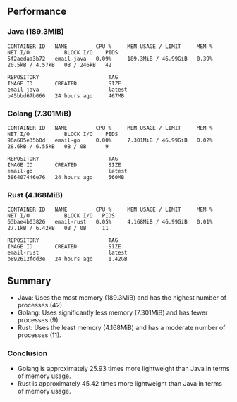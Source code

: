 ## Performance

### Java (189.3MiB)

```
CONTAINER ID   NAME         CPU %     MEM USAGE / LIMIT     MEM %     NET I/O           BLOCK I/O    PIDS
5f2aedaa3b72   email-java   0.09%     189.3MiB / 46.99GiB   0.39%     20.5kB / 4.57kB   0B / 246kB   42

REPOSITORY                      TAG                               IMAGE ID       CREATED          SIZE
email-java                      latest                            b45bbd67b066   24 hours ago     467MB
```

### Golang (7.301MiB)

```
CONTAINER ID   NAME         CPU %     MEM USAGE / LIMIT     MEM %     NET I/O           BLOCK I/O    PIDS
96a685e35b0d   email-go     0.00%     7.301MiB / 46.99GiB   0.02%     28.6kB / 6.55kB   0B / 0B      9

REPOSITORY                      TAG                               IMAGE ID       CREATED          SIZE
email-go                        latest                            386407446e76   24 hours ago     560MB
```

### Rust (4.168MiB)

```
CONTAINER ID   NAME         CPU %     MEM USAGE / LIMIT     MEM %     NET I/O           BLOCK I/O   PIDS
63bae4b03826   email-rust   0.05%     4.168MiB / 46.99GiB   0.01%     27.1kB / 6.42kB   0B / 0B     11

REPOSITORY                      TAG                               IMAGE ID       CREATED          SIZE
email-rust                      latest                            b892612fdd3e   24 hours ago     1.42GB
```

## Summary

- Java: Uses the most memory (189.3MiB) and has the highest number of processes (42).
- Golang: Uses significantly less memory (7.301MiB) and has fewer processes (9).
- Rust: Uses the least memory (4.168MiB) and has a moderate number of processes (11).

### Conclusion

- Golang is approximately 25.93 times more lightweight than Java in terms of memory usage.
- Rust is approximately 45.42 times more lightweight than Java in terms of memory usage.
